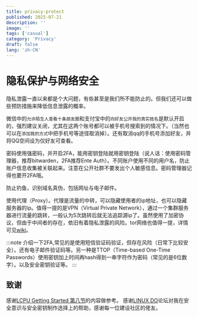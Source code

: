 ```yaml
---
title: privacy-protect
published: 2025-07-21
description: ''
image: ''
tags: ['casual']
category: 'Privacy'
draft: false 
lang: 'zh-CN'
---
```


# 隐私保护与网络安全

隐私泄露一直以来都是个大问题，有些甚至是我们所不能防止的。但我们还可以做些预防措施来降低信息泄露的概率。

微信中的`允许陌生人查看十条朋友圈`和支付宝中的`向好友公开我的真实姓名`是默认开启的，强烈建议关闭，尤其在这两个账号都可以被手机号搜索到的情况下。（当然也可以在`添加我的方式`中把手机号等途径取消掉）。还有取消qq的手机号添加好友，并将QQ空间设为仅好友可查看。

密码使用强密码，并开启2FA，能用密钥登陆就用密钥登陆（说人话：使用密码管理器，推荐bitwarden，2FA推荐Ente Auth）。不同账户使用不同的用户名，防止账户信息收集被关联起来。注意在公开社群不要发出个人敏感信息。密码管理器记得也要开2FA哦。

防止钓鱼，识别域名真伪，包括网址与电子邮件。

使用代理（Proxy）。代理是流量的中转，可以隐藏使用者的ip地址，也可以隐藏服务器的ip。值得一提的是VPN（Virtual Private Network），通过一个集群服务器进行流量的跳转，一般认为5次跳转后就无法追踪源ip了。虽然使用了加密协议，但由于中间者的存在，依旧有着隐私泄露的风险。tor网络也值得一提，详情可见[wiki](https://zh.wikipedia.org/wiki/Tor)。

:::note
介绍一下2FA,常见的是使用短信验证码验证，但存在风险（日常下比较安全）。还有电子邮件验证码等。另一种是TTOP（Time-based One-Time Passwords）使用密钥加上时间再hash得到一串字符作为密码（常见的是6位数字）。以及安全密钥验证等。
:::

## 致谢

感谢[LCPU Getting Started 第八节](https://missing.lcpu.dev/basic/08-drive-your-computer-4)的内容做参考。
感谢[LINUX DO](https://linux.do)论坛对我在安全意识与安全密钥制作选择上的帮助，感谢每一位建设社区的佬友。